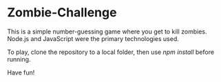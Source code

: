 # Zombie-Challenge

This is a simple number-guessing game where you get to kill zombies. Node.js and JavaScript were the primary technologies used.

To play, clone the repository to a local folder, then use *npm install* before running.

Have fun!
